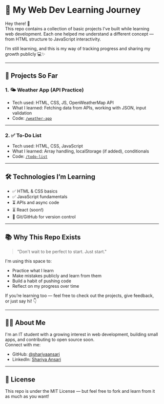 # 🚀 My Web Dev Learning Journey

Hey there! 👋  
This repo contains a collection of basic projects I've built while learning web development. Each one helped me understand a different concept — from HTML structure to JavaScript interactivity.

I’m still learning, and this is my way of tracking progress and sharing my growth publicly 💻✨

---

## 📂 Projects So Far


### 1. 🌤️ Weather App (API Practice)
- Tech used: HTML, CSS, JS, OpenWeatherMap API
- What I learned: Fetching data from APIs, working with JSON, input validation
- Code: [`/weather-app`](./weather-app)

---

### 2. ✅ To-Do List
- Tech used: HTML, CSS, JavaScript
- What I learned: Array handling, localStorage (if added), conditionals
- Code: [`/todo-list`](./todo-list)

---

## 🛠️ Technologies I’m Learning

- ✅ HTML & CSS basics
- ✅ JavaScript fundamentals
- ⏳ APIs and async code
- ⏳ React (soon!)
- 🧠 Git/GitHub for version control

---

## 📚 Why This Repo Exists

> "Don't wait to be perfect to start. Just start."  

I'm using this space to:
- Practice what I learn
- Make mistakes publicly and learn from them
- Build a habit of pushing code
- Reflect on my progress over time

If you’re learning too — feel free to check out the projects, give feedback, or just say hi! 👇

---

## 🙋‍♀️ About Me

I'm an IT student with a growing interest in web development, building small apps, and contributing to open source soon.  
Connect with me:
- GitHub: [@shariyaansari](https://github.com/shariyaansari)
- LinkedIn: [Shariya Ansari](https://www.linkedin.com/in/shariya-ansari-a4671b222/)

---

## 📝 License

This repo is under the MIT License — but feel free to fork and learn from it as much as you want!
